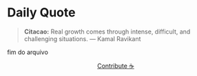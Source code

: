# Daily Quote

> **Citacao:** Real growth comes through intense, difficult, and challenging situations. — Kamal Ravikant

fim do arquivo

<watermark-footer>
<p align="center">
  <a href="https://github.com/ruisuan/ruisuan/blob/main/contribute.md">Contribute ☕</a>
</p>
</watermark-footer>
